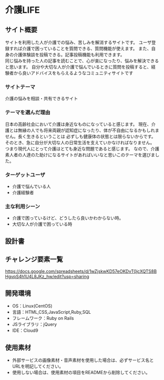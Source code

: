 # 介護LIFE

## サイト概要
サイトを利用した人が介護での悩み、苦しみを解消するサイトです。
ユーザ登録すれば介護で困っていることを質問できる、質問機能が使えます。
また、自身の介護体験談を投稿できる。記事投稿機能も利用できます。<br>
同じ悩みを持った人の記事を読むことで、心が楽になったり、悩みを解決できると思います。
自分や大切な人が介護で悩んでいるときに質問を投稿すると、経験者から良いアドバイスをもらえるようなコミュニティサイトです


### サイトテーマ
介護の悩みを相談・共有できるサイト

### テーマを選んだ理由
日本の高齢社会において介護は身近なものになっていると感じます。
現在、介護とは無縁の人でも将来両親が認知症になったり、体が不自由になるかもしれません。長く生きるということは
必ずしも健康体の状態とは限らないからです。
そのとき、急に自分が大切な人の日常生活を支えていかなければなりません。
つまり現代人にとって介護はとても身近な問題であると感じます。
なので、介護素人者の人達のた助けになるサイトがあればいいなと思いこのテーマを選びました。

### ターゲットユーザ
- 介護で悩んでいる人
- 介護経験者

### 主な利用シーン
- 介護で困っているけど、どうしたら良いかわからない時。
- 大切な人が介護で困っている時

## 設計書

## チャレンジ要素一覧
https://docs.google.com/spreadsheets/d/1wZjskwKD57eOKDvT0jcXQTS8BHgvpS4h1U4L8JKz_hw/edit?usp=sharing

## 開発環境
- OS：Linux(CentOS)
- 言語：HTML,CSS,JavaScript,Ruby,SQL
- フレームワーク：Ruby on Rails
- JSライブラリ：jQuery
- IDE：Cloud9

## 使用素材
- 外部サービスの画像素材・音声素材を使用した場合は、必ずサービス名とURLを明記してください。
- 使用しない場合は、使用素材の項目をREADMEから削除してください。